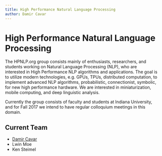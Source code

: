 ```yaml
---
title: High Performance Natural Language Processing
author: Damir Cavar
---
```

# High Performance Natural Language Processing

The HPNLP.org group consists mainly of enthusiasts, researchers, and students working on Natural
Language Processing (NLP), who are interested in High Performance NLP algorithms and applications.
The goal is to utilize modern technologies, e.g. GPUs, TPUs, distributed computation, to implement advanced
NLP algorithms, probabilistic, connectionist, symbolic, for new high performance hardware. We are interested
in miniaturization, mobile computing, and deep linguistic analysis.

Currently the group consists of faculty and students at Indiana University, and for Fall 2017 we intend to
have regular colloquium meetings in this domain.


## Current Team

- [Damir Cavar](http://damir.cavar.me/)
- Lwin Moe
- Ken Steimel


